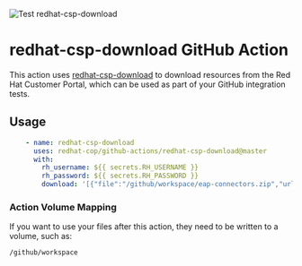 ![Test redhat-csp-download](https://github.com/redhat-cop/github-actions/workflows/Test%20redhat-csp-download/badge.svg)

# redhat-csp-download GitHub Action

This action uses [redhat-csp-download](https://github.com/ansible-middleware/redhat-csp-download) to download resources from the Red Hat Customer Portal,
which can be used as part of your GitHub integration tests.

## Usage

```yaml
    - name: redhat-csp-download
      uses: redhat-cop/github-actions/redhat-csp-download@master
      with:
        rh_username: ${{ secrets.RH_USERNAME }}
        rh_password: ${{ secrets.RH_PASSWORD }}
        download: '[{"file":"/github/workspace/eap-connectors.zip","url":"https://access.redhat.com/jbossnetwork/restricted/softwareDownload.html?softwareId=37193"}]'
```

### Action Volume Mapping
If you want to use your files after this action, they need to be written to a volume, such as:

    /github/workspace